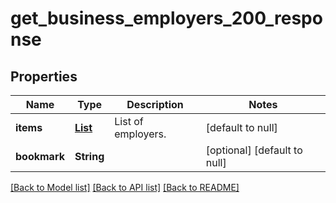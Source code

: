 # get_business_employers_200_response
## Properties

| Name | Type | Description | Notes |
|------------ | ------------- | ------------- | -------------|
| **items** | [**List**](UserBusinessRoleBinding.md) | List of employers. | [default to null] |
| **bookmark** | **String** |  | [optional] [default to null] |

[[Back to Model list]](../README.md#documentation-for-models) [[Back to API list]](../README.md#documentation-for-api-endpoints) [[Back to README]](../README.md)

